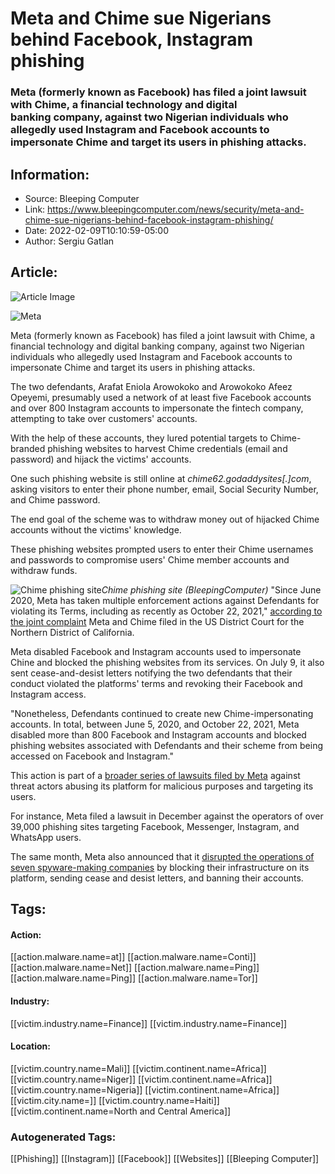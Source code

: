 # Meta and Chime sue Nigerians behind Facebook, Instagram phishing
### Meta (formerly known as Facebook) has filed a joint lawsuit with Chime, a financial technology and digital banking company, against two Nigerian individuals who allegedly used Instagram and Facebook accounts to impersonate Chime and target its users in phishing attacks.

## Information:
+ Source: Bleeping Computer
+ Link: https://www.bleepingcomputer.com/news/security/meta-and-chime-sue-nigerians-behind-facebook-instagram-phishing/
+ Date: 2022-02-09T10:10:59-05:00
+ Author: Sergiu Gatlan


## Article:
![Article Image](https://www.bleepstatic.com/content/hl-images/2022/02/09/Meta.jpg)

![Meta](https://www.bleepstatic.com/content/hl-images/2022/02/09/Meta.jpg)


Meta (formerly known as Facebook) has filed a joint lawsuit with Chime, a financial technology and digital banking company, against two Nigerian individuals who allegedly used Instagram and Facebook accounts to impersonate Chime and target its users in phishing attacks.


The two defendants, Arafat Eniola Arowokoko and Arowokoko Afeez Opeyemi, presumably used a network of at least five Facebook accounts and over 800 Instagram accounts to impersonate the fintech company, attempting to take over customers' accounts.


With the help of these accounts, they lured potential targets to Chime-branded phishing websites to harvest Chime credentials (email and password) and hijack the victims' accounts.


One such phishing website is still online at *chime62.godaddysites[.]com*, asking visitors to enter their phone number, email, Social Security Number, and Chime password.


The end goal of the scheme was to withdraw money out of hijacked Chime accounts without the victims' knowledge.


These phishing websites prompted users to enter their Chime usernames and passwords to compromise users' Chime member accounts and withdraw funds.



![Chime phishing site](https://www.bleepstatic.com/images/news/u/1109292/2022/Chime%20phishing%20site.jpg)*Chime phishing site (BleepingComputer)*
"Since June 2020, Meta has taken multiple enforcement actions against Defendants for violating its Terms, including as recently as October 22, 2021," [according to the joint complaint](http://about.fb.com/wp-content/uploads/2022/02/2.7.2022-Meta-Complaint.pdf) Meta and Chime filed in the US District Court for the Northern District of California.


Meta disabled Facebook and Instagram accounts used to impersonate Chine and blocked the phishing websites from its services. On July 9, it also sent cease-and-desist letters notifying the two defendants that their conduct violated the platforms' terms and revoking their Facebook and Instagram access.


"Nonetheless, Defendants continued to create new Chime-impersonating accounts. In total, between June 5, 2020, and October 22, 2021, Meta disabled more than 800 Facebook and Instagram accounts and blocked phishing websites associated with Defendants and their scheme from being accessed on Facebook and Instagram."


This action is part of a [broader series of lawsuits filed by Meta](https://about.fb.com/news/tag/legal-action/) against threat actors abusing its platform for malicious purposes and targeting its users.


For instance, Meta filed a lawsuit in December against the operators of over 39,000 phishing sites targeting Facebook, Messenger, Instagram, and WhatsApp users.


The same month, Meta also announced that it [disrupted the operations of seven spyware-making companies](https://www.bleepingcomputer.com/news/security/facebook-disrupts-operations-of-seven-surveillance-for-hire-firms/) by blocking their infrastructure on its platform, sending cease and desist letters, and banning their accounts.





## Tags:

#### Action:
[[action.malware.name=at]] [[action.malware.name=Conti]] [[action.malware.name=Net]] [[action.malware.name=Ping]] [[action.malware.name=Ping]] [[action.malware.name=Tor]]

#### Industry:
[[victim.industry.name=Finance]] [[victim.industry.name=Finance]]

#### Location:
[[victim.country.name=Mali]] [[victim.continent.name=Africa]] [[victim.country.name=Niger]] [[victim.continent.name=Africa]] [[victim.country.name=Nigeria]] [[victim.continent.name=Africa]] [[victim.city.name=]] [[victim.country.name=Haiti]] [[victim.continent.name=North and Central America]]

### Autogenerated Tags:
[[Phishing]] [[Instagram]] [[Facebook]] [[Websites]] [[Bleeping Computer]]


